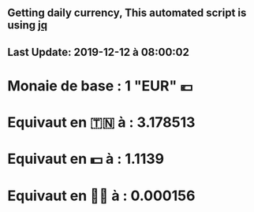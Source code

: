 ## Getting daily currency, This automated script is using [jq](https://stedolan.github.io/jq/)
## Last Update:  2019-12-12 à 08:00:02
 # Monaie de base : 1 "EUR" 💶 
 # Equivaut en 🇹🇳 à :  3.178513 
 # Equivaut en 💵 à : 1.1139
 # Equivaut en 🐱‍💻 à :  0.000156
